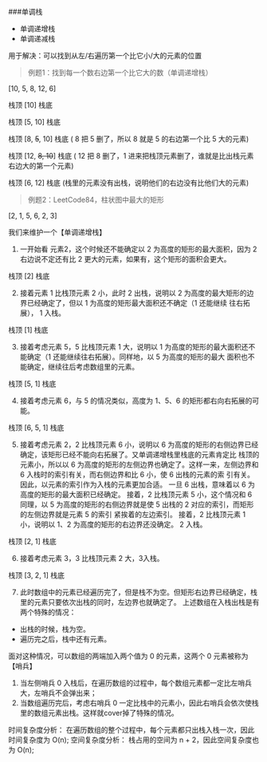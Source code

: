 ###单调栈
- 单调递增栈
- 单调递减栈

用于解决：可以找到从左/右遍历第一个比它小/大的元素的位置

>例题1：找到每一个数右边第一个比它大的数（单调递增栈）

[10, 5, 8, 12, 6]

栈顶 [10] 栈底

栈顶 [5, 10] 栈底

栈顶 [8, ~~5~~, 10] 栈底 ( 8 把 5 删了，所以 8 就是 5 的右边第一个比 5 大的元素)

栈顶 [12, ~~8, 10~~] 栈底 ( 12 把 8 删了，1 进来把栈顶元素删了，谁就是比出栈元素右边大的第一个元素)

栈顶 [6, 12] 栈底 (栈里的元素没有出栈，说明他们的右边没有比他们大的元素)

> 例题2：LeetCode84，柱状图中最大的矩形

[2, 1, 5, 6, 2, 3]

我们来维护一个【单调递增栈】

1. 一开始看 元素2，这个时候还不能确定以 2 为高度的矩形的最大面积，因为 2 右边说不定还有比 2 更大的元素，如果有，这个矩形的面积会更大。

栈顶 [2] 栈底

2. 接着元素 1 比栈顶元素 2 小，此时 2 出栈，说明以 2 为高度的最大矩形的边界已经确定了，但以 1 为高度的矩形最大面积还不确定（1 还能继续
往右拓展）， 1 入栈。

栈顶 [1] 栈底

3. 接着考虑元素 5，5 比栈顶元素 1 大，说明以 1 为高度的矩形的最大面积还不能确定（1 还能继续往右拓展）。同样地，以 5 为高度的矩形的最大
面积也不能确定，继续往后考虑数组里的元素。

栈顶 [5, 1] 栈底

4. 接着考虑元素 6，与 5 的情况类似，高度为 1、5、6 的矩形都右向右拓展的可能。

栈顶 [6, 5, 1] 栈底

5. 接着考虑元素 2，2 比栈顶元素 6 小，说明以 6 为高度的矩形的右侧边界已经确定，该矩形已经不能向右拓展了。又单调递增栈里栈底的元素肯定比
栈顶的元素小，所以以 6 为高度的矩形的左侧边界也确定了。这样一来，左侧边界和 6 入栈时的索引有关，而右侧边界和比 6 小，使 6 出栈的元素的索
引有关。因此，以元素的索引作为入栈的元素更加合适。
一旦 6 出栈，意味着以 6 为高度的矩形的最大面积已经确定。
接着，2 比栈顶元素 5 小，这个情况和 6 同理，以 5 为高度的矩形的右侧边界就是使 5 出栈的 2 对应的索引，而矩形的左侧边界就是元素 5 的索引
紧挨着的左边索引。
接着，2 比栈顶元素 1 小，说明以 1、2 为高度的矩形的右边界还没确定。
2 入栈。

栈顶 [2, 1] 栈底

6. 接着考虑元素 3，3 比栈顶元素 2 大，3入栈。

栈顶 [3, 2, 1] 栈底

7. 此时数组中的元素已经遍历完了，但是栈不为空。但矩形右边界已经确定，栈里的元素只要依次出栈的同时，左边界也就确定了。
上述数组在入栈出栈是有两个特殊的情况：
* 出栈的时候，栈为空。
* 遍历完之后，栈中还有元素。

面对这种情况，可以数组的两端加入两个值为 0 的元素，这两个 0 元素被称为【哨兵】
1. 当左侧哨兵 0 入栈后，在遍历数组的过程中，每个数组元素都一定比左哨兵大，左哨兵不会弹出来；
2. 当数组遍历完后，考虑右哨兵 0 一定比栈中的元素小，因此右哨兵会依次使栈里的数组元素出栈。这样就cover掉了特殊的情况。

时间复杂度分析：
在遍历数组的整个过程中，每个元素都只出栈入栈一次，因此时间复杂度为 O(n);
空间复杂度分析：
栈占用的空间为 n + 2，因此空间复杂度也为 O(n);